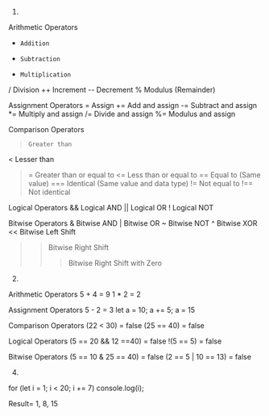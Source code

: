 1.
Arithmetic Operators 
+     Addition
-     Subtraction
*     Multiplication
/     Division
++    Increment
--    Decrement
%     Modulus (Remainder)

Assignment Operators
=     Assign
+=    Add and assign
-=    Subtract and assign
*=    Multiply and assign
/=    Divide and assign
%=    Modulus and assign

Comparison Operators
>     Greater than
<     Lesser than
>=    Greater than or equal to
<=    Less than or equal to
==    Equal to (Same value)
===   Identical (Same value and data type)
!=    Not equal to
!==   Not identical

Logical Operators
&&    Logical AND
||    Logical OR
!     Logical NOT

Bitwise Operators
&     Bitwise AND
|     Bitwise OR
~     Bitwise NOT
^     Bitwise XOR
<<    Bitwise Left Shift
>>    Bitwise Right Shift
>>>   Bitwise Right Shift with Zero


2.
Arithmetic Operators
5 + 4 = 9
1 * 2 = 2

Assignment Operators
5 - 2 = 3
let a = 10; a += 5; a = 15

Comparison Operators
(22 < 30) = false
(25 == 40) = false

Logical Operators
(5 == 20 && 12 ==40) = false
!(5 == 5) = false

Bitwise Operators
(5 == 10 & 25 == 40) = false
(2 == 5 | 10 == 13) = false


4.
for (let i = 1; i < 20; i += 7)
    console.log(i);

Result= 1, 8, 15
